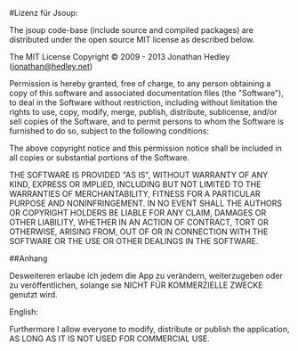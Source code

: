#Lizenz für Jsoup:

The jsoup code-base (include source and compiled packages) are distributed under the open source MIT license as described below.

The MIT License
Copyright © 2009 - 2013 Jonathan Hedley (jonathan@hedley.net)

Permission is hereby granted, free of charge, to any person obtaining a copy of this
software and associated documentation files (the "Software"), to deal in the Software
without restriction, including without limitation the rights to use, copy, modify, merge,
publish, distribute, sublicense, and/or sell copies of the Software, and to permit
persons to whom the Software is furnished to do so, subject to the following
conditions:

The above copyright notice and this permission notice shall be included in all copies
or substantial portions of the Software.

THE SOFTWARE IS PROVIDED "AS IS", WITHOUT WARRANTY OF ANY KIND,
EXPRESS OR IMPLIED, INCLUDING BUT NOT LIMITED TO THE WARRANTIES
OF MERCHANTABILITY, FITNESS FOR A PARTICULAR PURPOSE AND
NONINFRINGEMENT. IN NO EVENT SHALL THE AUTHORS OR COPYRIGHT
HOLDERS BE LIABLE FOR ANY CLAIM, DAMAGES OR OTHER LIABILITY,
WHETHER IN AN ACTION OF CONTRACT, TORT OR OTHERWISE, ARISING
FROM, OUT OF OR IN CONNECTION WITH THE SOFTWARE OR THE USE
OR OTHER DEALINGS IN THE SOFTWARE.

##Anhang

Desweiteren erlaube ich jedem die App zu verändern, weiterzugeben oder zu veröffentlichen, solange
sie NICHT FÜR KOMMERZIELLE ZWECKE genutzt wird.

English:

Furthermore I allow everyone to modify, distribute or publish the application, AS LONG AS IT IS NOT USED
FOR COMMERCIAL USE.
